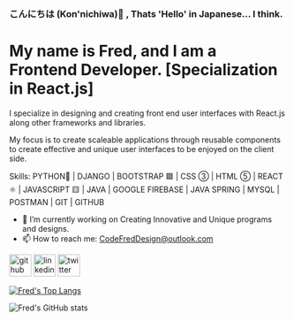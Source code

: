 ### こんにちは (Kon'nichiwa)👋 , Thats 'Hello' in Japanese... I think. 
# My name is Fred, and I am a Frontend Developer. [Specialization in React.js]

I specialize in designing and creating front end user interfaces with React.js along other frameworks and libraries. 

My focus is to create scaleable applications through reusable components to create effective and unique user interfaces to be enjoyed on the client side.

Skills: PYTHON🐍 | DJANGO | BOOTSTRAP 🟪 | CSS ③ | HTML ⑤ | REACT ⚛ | JAVASCRIPT 🟨 | JAVA | GOOGLE FIREBASE | JAVA SPRING | MYSQL | POSTMAN | GIT | GITHUB

- 🔭 I’m currently working on Creating Innovative and Unique programs and designs. 
- 📫 How to reach me: CodeFredDesign@outlook.com 


[<img src='https://cdn.jsdelivr.net/npm/simple-icons@3.0.1/icons/github.svg' alt='github' height='40'>](https://github.com/Fmorris825) 
[<img src='https://cdn.jsdelivr.net/npm/simple-icons@3.0.1/icons/linkedin.svg' alt='linkedin' height='40'>](https://www.linkedin.com/in/https://www.linkedin.com/in/fred-morris-623107235//) 
[<img src='https://cdn.jsdelivr.net/npm/simple-icons@3.0.1/icons/twitter.svg' alt='twitter' height='40'>](https://twitter.com/CodeFredDesign)  

<!-- [![Fred's Top Langs](https://github-readme-stats.vercel.app/api/top-langs/?username=Fmorris825&layout=compact&theme=chartreuse-dark)](https://github.com/Fmorris825/github-readme-stats)

[![Fred's github stats](https://github-readme-stats.vercel.app/api?username=Fmorris825&theme=chartreuse-dark)](https://github.com/Fmorris825/github-readme-stats)
 -->
[![ Fred's Top Langs](https://github-readme-stats.vercel.app/api/top-langs/?username=Fmorris825&layout=compact&theme=shades-of-purple)](https://github.com/Fmorris825/github-readme-stats)

![Fred's GitHub stats](https://github-readme-stats.vercel.app/api?username=Fmorris825&show_icons=true&theme=shades-of-purple)
